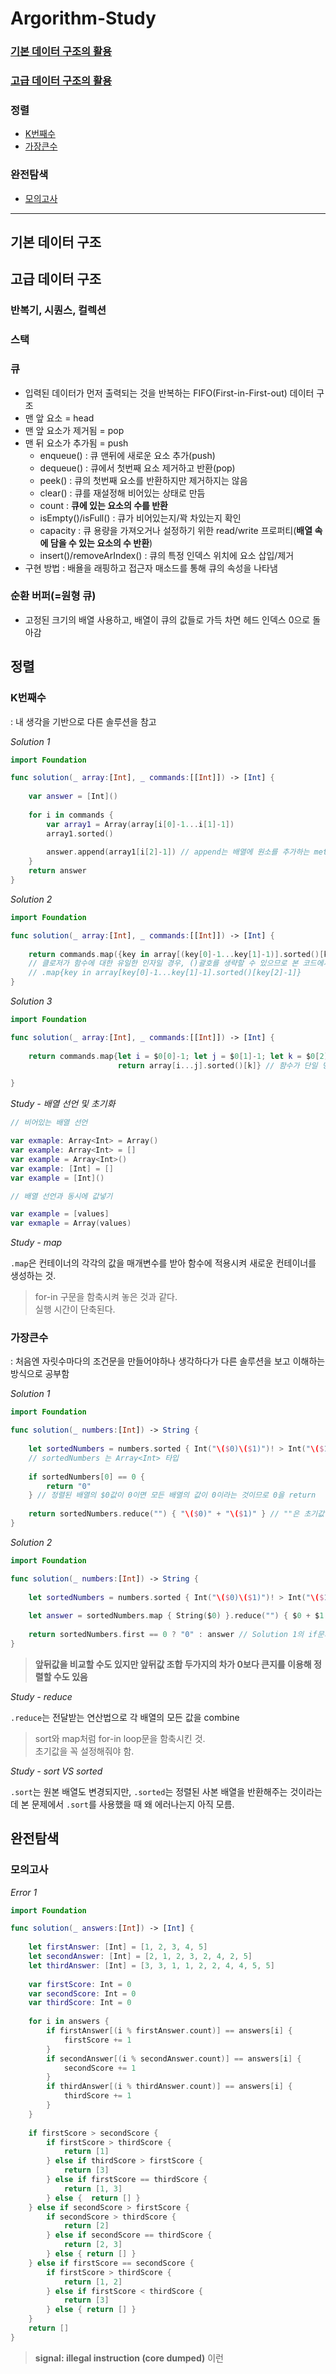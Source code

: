 # Argorithm-Study

### [기본 데이터 구조의 활용](#기본-데이터-구조)
### [고급 데이터 구조의 활용](#고급-데이터-구조)

### 정렬
- [K번째수](#K번째수)
- [가장큰수](#가장큰수)

### 완전탐색
- [모의고사](#모의고사)

***

## 기본 데이터 구조

## 고급 데이터 구조
### 반복기, 시퀀스, 컬렉션

### 스택

### 큐
- 입력된 데이터가 먼저 출력되는 것을 반복하는 FIFO(First-in-First-out) 데이터 구조
- 맨 앞 요소 = head
- 맨 앞 요소가 제거됨 = pop
- 맨 뒤 요소가 추가됨 = push
    - enqueue() : 큐 맨뒤에 새로운 요소 추가(push)
    - dequeue() : 큐에서 첫번째 요소 제거하고 반환(pop)
    - peek() : 큐의 첫번째 요소를 반환하지만 제거하지는 않음
    - clear() : 큐를 재설정해 비어있는 상태로 만듬
    - count : **큐에 있는 요소의 수를 반환**
    - isEmpty()/isFull() : 큐가 비어있는지/꽉 차있는지 확인
    - capacity : 큐 용량을 가져오거나 설정하기 위한 read/write 프로퍼티(**배열 속에 담을 수 있는 요소의 수 반환**)
    - insert()/removeArIndex() : 큐의 특정 인덱스 위치에 요소 삽입/제거
- 구현 방법 : 배욜을 래핑하고 접근자 매소드를 통해 큐의 속성을 나타냄

### 순환 버퍼(=원형 큐)
- 고정된 크기의 배열 사용하고, 배열이 큐의 값들로 가득 차면 헤드 인덱스 0으로 돌아감

## 정렬

### K번째수
: 내 생각을 기반으로 다른 솔루션을 참고

*Solution 1*
```Swift
import Foundation

func solution(_ array:[Int], _ commands:[[Int]]) -> [Int] {
    
    var answer = [Int]()
    
    for i in commands {
        var array1 = Array(array[i[0]-1...i[1]-1])
        array1.sorted()
        
        answer.append(array1[i[2]-1]) // append는 배열에 원소를 추가하는 method
    }
    return answer
}
```

*Solution 2*
```Swift
import Foundation

func solution(_ array:[Int], _ commands:[[Int]]) -> [Int] {
    
    return commands.map({key in array[(key[0]-1...key[1]-1)].sorted()[key[2]-1]})
    // 클로저가 함수에 대한 유일한 인자일 경우, ()괄호를 생략할 수 있으므로 본 코드에서 ()괄호를 생략해도 실행 가능
    // .map{key in array[key[0]-1...key[1]-1].sorted()[key[2]-1]}
}
```

*Solution 3*
```Swift
import Foundation

func solution(_ array:[Int], _ commands:[[Int]]) -> [Int] {
    
    return commands.map{let i = $0[0]-1; let j = $0[1]-1; let k = $0[2]-1 // 세미콜론(;) : 한 라인에 여러 명령을 사용하고 싶을 때 사용
                        return array[i...j].sorted()[k]} // 함수가 단일 명령문이 아니므로 return 생략 불가능

} 
```

*Study - 배열 선언 및 초기화*
```Swift
// 비어있는 배열 선언

var exmaple: Array<Int> = Array()
var example: Array<Int> = []
var example = Array<Int>()
var example: [Int] = []
var example = [Int]()

// 배열 선언과 동시에 값넣기

var example = [values]
var exmaple = Array(values)
```

*Study - map*

`.map`은 컨테이너의 각각의 값을 매개변수를 받아 함수에 적용시켜 새로운 컨테이너를 생성하는 것.   
> for-in 구문을 함축시켜 놓은 것과 같다.   
> 실행 시간이 단축된다.

### 가장큰수
: 처음엔 자릿수마다의 조건문을 만들어야하나 생각하다가 다른 솔루션을 보고 이해하는 방식으로 공부함

*Solution 1*
```Swift
import Foundation

func solution(_ numbers:[Int]) -> String {
    
    let sortedNumbers = numbers.sorted { Int("\($0)\($1)")! > Int("\($1)\($0)")! } // 옵셔널 강제추출안하면 에러!
    // sortedNumbers 는 Array<Int> 타입
    
    if sortedNumbers[0] == 0 {
        return "0"
    } // 정렬된 배열의 $0값이 0이면 모든 배열의 값이 0이라는 것이므로 0을 return
    
    return sortedNumbers.reduce("") { "\($0)" + "\($1)" } // ""은 초기값이므로 반드시 명시해야 함
}
```

*Solution 2*
```Swift
import Foundation

func solution(_ numbers:[Int]) -> String {
    
    let sortedNumbers = numbers.sorted { Int("\($0)\($1)")! > Int("\($1)\($0)")! } 
    
    let answer = sortedNumbers.map { String($0) }.reduce("") { $0 + $1 }
    
    return sortedNumbers.first == 0 ? "0" : answer // Solution 1의 if문과 같은 비슷한 맥락
}
```
> **앞뒤값을 비교할 수도 있지만 앞뒤값 조합 두가지의 차가 0보다 큰지를 이용해 정렬할 수도 있음**

*Study - reduce*

`.reduce`는 전달받는 연산법으로 각 배열의 모든 값을 combine
> sort와 map처럼 for-in loop문을 함축시킨 것.   
> 초기값을 꼭 설정해줘야 함.

*Study - sort VS sorted*

`.sort`는 원본 배열도 변경되지만, `.sorted`는 정렬된 사본 배열을 반환해주는 것이라는데 본 문제에서 `.sort`를 사용했을 때 왜 에러나는지 아직 모름.

## 완전탐색

### 모의고사

*Error 1*
```Swift
import Foundation

func solution(_ answers:[Int]) -> [Int] {
    
    let firstAnswer: [Int] = [1, 2, 3, 4, 5]
    let secondAnswer: [Int] = [2, 1, 2, 3, 2, 4, 2, 5]
    let thirdAnswer: [Int] = [3, 3, 1, 1, 2, 2, 4, 4, 5, 5]
    
    var firstScore: Int = 0
    var secondScore: Int = 0
    var thirdScore: Int = 0
    
    for i in answers {
        if firstAnswer[(i % firstAnswer.count)] == answers[i] {
            firstScore += 1
        }
        if secondAnswer[(i % secondAnswer.count)] == answers[i] {
            secondScore += 1
        }
        if thirdAnswer[(i % thirdAnswer.count)] == answers[i] {
            thirdScore += 1
        }
    }
    
    if firstScore > secondScore {
        if firstScore > thirdScore {
            return [1]
        } else if thirdScore > firstScore {
            return [3]
        } else if firstScore == thirdScore {
            return [1, 3]
        } else {  return [] }
    } else if secondScore > firstScore {
        if secondScore > thirdScore {
            return [2]
        } else if secondScore == thirdScore {
            return [2, 3]
        } else { return [] }
    } else if firstScore == secondScore {
        if firstScore > thirdScore {
            return [1, 2]
        } else if firstScore < thirdScore {
            return [3]
        } else { return [] }
    }
    return []
}
```
> **signal: illegal instruction (core dumped)** 이런 
